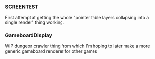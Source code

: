 ### SCREENTEST ###
First attempt at getting the whole "pointer table layers collapsing into a single render" thing working.

### GameboardDisplay ###
WIP dungeon crawler thing from which I'm hoping to later make a more generic gameboard renderer for other games
